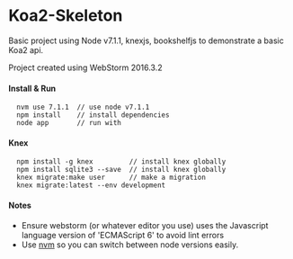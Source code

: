 # Koa2-Skeleton
Basic project using Node v7.1.1, knexjs, bookshelfjs to demonstrate a basic Koa2 api.

Project created using WebStorm 2016.3.2

#### Install & Run
```
  nvm use 7.1.1  // use node v7.1.1
  npm install    // install dependencies
  node app       // run with
```

#### Knex
```
  npm install -g knex         // install knex globally
  npm install sqlite3 --save  // install knex globally
  knex migrate:make user      // make a migration
  knex migrate:latest --env development
```

#### Notes
 - Ensure webstorm (or whatever editor you use) uses the Javascript language version of 'ECMAScript 6' to avoid lint errors
 - Use [nvm](https://github.com/creationix/nvm) so you can switch between node versions easily.